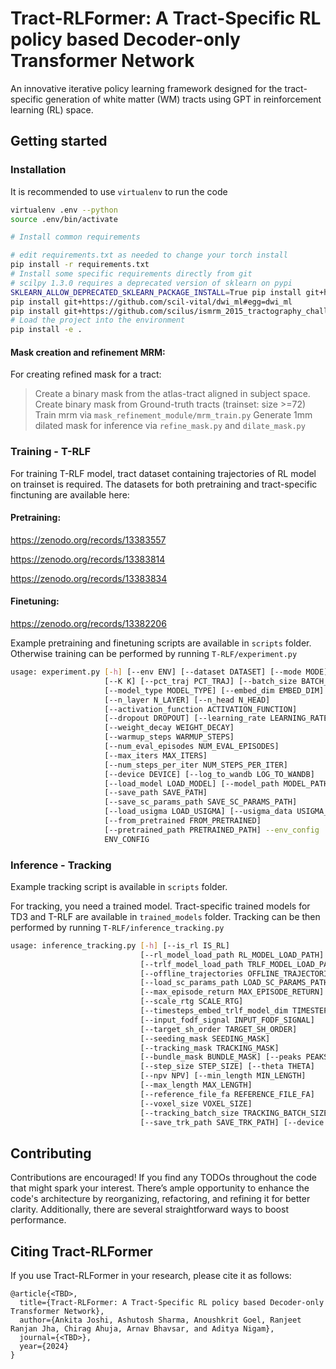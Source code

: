 # Tract-RLFormer: A Tract-Specific RL policy based Decoder-only Transformer Network

An innovative iterative policy learning framework designed for the tract-specific generation of white matter (WM) tracts using GPT in reinforcement learning (RL) space.

## Getting started

### Installation

It is recommended to use `virtualenv` to run the code

``` bash
virtualenv .env --python
source .env/bin/activate
```

``` bash
# Install common requirements

# edit requirements.txt as needed to change your torch install
pip install -r requirements.txt
# Install some specific requirements directly from git
# scilpy 1.3.0 requires a deprecated version of sklearn on pypi
SKLEARN_ALLOW_DEPRECATED_SKLEARN_PACKAGE_INSTALL=True pip install git+https://github.com/scilus/scilpy@1.3.0#egg=scilpy
pip install git+https://github.com/scil-vital/dwi_ml#egg=dwi_ml
pip install git+https://github.com/scilus/ismrm_2015_tractography_challenge_scoring.git
# Load the project into the environment
pip install -e .
```

#### Mask creation and refinement MRM:

For creating refined mask for a tract:

> Create a binary mask from the atlas-tract aligned in subject space.
> Create binary mask from Ground-truth tracts (trainset: size >=72)
> Train mrm via `mask_refinement_module/mrm_train.py` 
> Generate 1mm dilated mask for inference via `refine_mask.py` and `dilate_mask.py`

### Training - T-RLF

For training T-RLF model, tract dataset containing trajectories of RL model on trainset is required.
The datasets for both pretraining and tract-specific finctuning are available here:

#### Pretraining:
https://zenodo.org/records/13383557

https://zenodo.org/records/13383814

https://zenodo.org/records/13383834

#### Finetuning:
https://zenodo.org/records/13382206

Example pretraining and finetuning scripts are available in `scripts` folder.
Otherwise training can be performed by running `T-RLF/experiment.py`

```bash
usage: experiment.py [-h] [--env ENV] [--dataset DATASET] [--mode MODE]
                     [--K K] [--pct_traj PCT_TRAJ] [--batch_size BATCH_SIZE]
                     [--model_type MODEL_TYPE] [--embed_dim EMBED_DIM]
                     [--n_layer N_LAYER] [--n_head N_HEAD]
                     [--activation_function ACTIVATION_FUNCTION]
                     [--dropout DROPOUT] [--learning_rate LEARNING_RATE]
                     [--weight_decay WEIGHT_DECAY]
                     [--warmup_steps WARMUP_STEPS]
                     [--num_eval_episodes NUM_EVAL_EPISODES]
                     [--max_iters MAX_ITERS]
                     [--num_steps_per_iter NUM_STEPS_PER_ITER]
                     [--device DEVICE] [--log_to_wandb LOG_TO_WANDB]
                     [--load_model LOAD_MODEL] [--model_path MODEL_PATH]
                     [--save_path SAVE_PATH]
                     [--save_sc_params_path SAVE_SC_PARAMS_PATH]
                     [--load_usigma LOAD_USIGMA] [--usigma_data USIGMA_DATA]
                     [--from_pretrained FROM_PRETRAINED]
                     [--pretrained_path PRETRAINED_PATH] --env_config
                     ENV_CONFIG
```

### Inference - Tracking

Example tracking script is available in `scripts` folder.

For tracking, you need a trained model. Tract-specific trained models for TD3 and T-RLF are available in `trained_models` folder. Tracking can be then performed by running `T-RLF/inference_tracking.py`
```bash 
usage: inference_tracking.py [-h] [--is_rl IS_RL]
                             [--rl_model_load_path RL_MODEL_LOAD_PATH]
                             [--trlf_model_load_path TRLF_MODEL_LOAD_PATH]
                             [--offline_trajectories OFFLINE_TRAJECTORIES]
                             [--load_sc_params_path LOAD_SC_PARAMS_PATH]
                             [--max_episode_return MAX_EPISODE_RETURN]
                             [--scale_rtg SCALE_RTG]
                             [--timesteps_embed_trlf_model_dim TIMESTEPS_EMBED_TRLF_MODEL_DIM]
                             [--input_fodf_signal INPUT_FODF_SIGNAL]
                             [--target_sh_order TARGET_SH_ORDER]
                             [--seeding_mask SEEDING_MASK]
                             [--tracking_mask TRACKING_MASK]
                             [--bundle_mask BUNDLE_MASK] [--peaks PEAKS]
                             [--step_size STEP_SIZE] [--theta THETA]
                             [--npv NPV] [--min_length MIN_LENGTH]
                             [--max_length MAX_LENGTH]
                             [--reference_file_fa REFERENCE_FILE_FA]
                             [--voxel_size VOXEL_SIZE]
                             [--tracking_batch_size TRACKING_BATCH_SIZE]
                             [--save_trk_path SAVE_TRK_PATH] [--device DEVICE]
```

## Contributing

Contributions are encouraged! If you find any TODOs throughout the code that might spark your interest. There’s ample opportunity to enhance the code's architecture by reorganizing, refactoring, and refining it for better clarity. Additionally, there are several straightforward ways to boost performance.

## Citing Tract-RLFormer

If you use Tract-RLFormer in your research, please cite it as follows:

```
@article{<TBD>,
  title={Tract-RLFormer: A Tract-Specific RL policy based Decoder-only Transformer Network},
  author={Ankita Joshi, Ashutosh Sharma, Anoushkrit Goel, Ranjeet Ranjan Jha, Chirag Ahuja, Arnav Bhavsar, and Aditya Nigam},
  journal={<TBD>},
  year={2024}
}
```